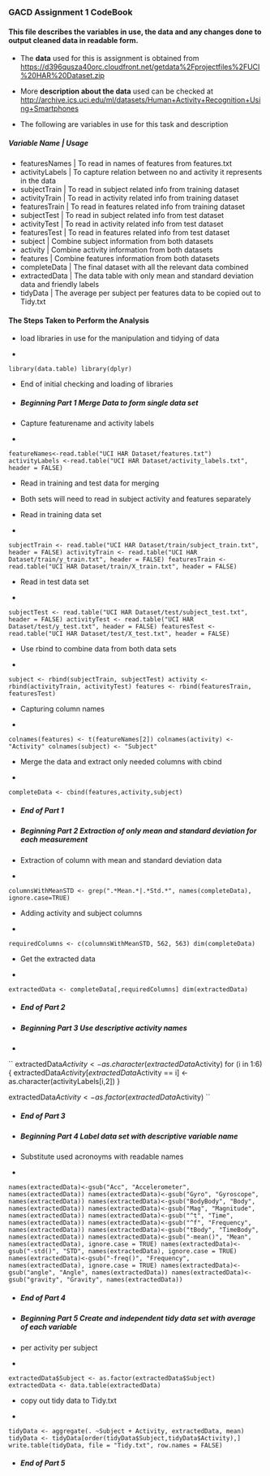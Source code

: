 ### GACD Assignment 1 CodeBook ###

#### This file describes the variables in use, the data and any changes done to output cleaned data in readable form. ####

* The __data__ used for this is assignment is obtained from https://d396qusza40orc.cloudfront.net/getdata%2Fprojectfiles%2FUCI%20HAR%20Dataset.zip

* More __description about the data__ used can be checked at http://archive.ics.uci.edu/ml/datasets/Human+Activity+Recognition+Using+Smartphones

* The following are variables in use for this task and description

##### Variable Name | Usage #####
* featuresNames     | To read in names of features from features.txt
* activityLabels    | To capture relation between no and activity it represents in the data
* subjectTrain      | To read in subject related info from training dataset
* activityTrain     | To read in activity related info from training dataset
* featuresTrain     | To read in features related info from training dataset
* subjectTest       | To read in subject related info from test dataset
* activityTest      | To read in activity related info from test dataset
* featuresTest      | To read in features related info from test dataset
* subject			| Combine subject information from both datasets
* activity			| Combine activity information from both datasets
* features			| Combine features information from both datasets
* completeData		| The final dataset with all the relevant data combined
* extractedData 	| The data table with only mean and standard deviation data and friendly labels 
* tidyData			| The average per subject per features data to be copied out to Tidy.txt

#### The Steps Taken to Perform the Analysis ####

* load libraries in use for the manipulation and tidying of data
+
``
library(data.table)
library(dplyr)
``
*  End of initial checking and loading of libraries

* ##### Beginning Part 1 Merge Data to form single data set #####

* Capture featurename and activity labels
+
``
featureNames<-read.table("UCI HAR Dataset/features.txt")
activityLabels <-read.table("UCI HAR Dataset/activity_labels.txt", header = FALSE)
``
* Read in training and test data for merging
* Both sets will need to read in subject activity and features separately 


* Read in training data set
+
``
subjectTrain <- read.table("UCI HAR Dataset/train/subject_train.txt", header = FALSE)
activityTrain <- read.table("UCI HAR Dataset/train/y_train.txt", header = FALSE)
featuresTrain <- read.table("UCI HAR Dataset/train/X_train.txt", header = FALSE)
``
* Read in test data set
+
``
subjectTest <- read.table("UCI HAR Dataset/test/subject_test.txt", header = FALSE)
activityTest <- read.table("UCI HAR Dataset/test/y_test.txt", header = FALSE)
featuresTest <- read.table("UCI HAR Dataset/test/X_test.txt", header = FALSE)
``

* Use rbind to combine data from both data sets
+
``
subject <- rbind(subjectTrain, subjectTest)
activity <- rbind(activityTrain, activityTest)
features <- rbind(featuresTrain, featuresTest)
``
*  Capturing column names
+
``
colnames(features) <- t(featureNames[2])
colnames(activity) <- "Activity"
colnames(subject) <- "Subject"
``
* Merge the data and extract only needed columns with cbind
+
``
completeData <- cbind(features,activity,subject)
``
* ##### End of Part 1 #####

* ##### Beginning Part 2 Extraction of only mean and standard deviation for each measurement #####

* Extraction of column with mean and standard deviation data
+
``
columnsWithMeanSTD <- grep(".*Mean.*|.*Std.*", names(completeData), ignore.case=TRUE)
``
* Adding activity and subject columns
+
``
requiredColumns <- c(columnsWithMeanSTD, 562, 563)
dim(completeData)
``
* Get the extracted data
+
``
extractedData <- completeData[,requiredColumns]
dim(extractedData)
``
* ##### End of Part 2 #####

* ##### Beginning Part 3 Use descriptive activity names #####
+
``
extractedData$Activity <- as.character(extractedData$Activity)
for (i in 1:6){
  extractedData$Activity[extractedData$Activity == i] <- as.character(activityLabels[i,2])
}

extractedData$Activity <- as.factor(extractedData$Activity)
``
* ##### End of Part 3 #####

* ##### Beginning Part 4 Label data set with descriptive variable name #####

* Substitute used acronoyms with readable names
+
``
names(extractedData)<-gsub("Acc", "Accelerometer", names(extractedData))
names(extractedData)<-gsub("Gyro", "Gyroscope", names(extractedData))
names(extractedData)<-gsub("BodyBody", "Body", names(extractedData))
names(extractedData)<-gsub("Mag", "Magnitude", names(extractedData))
names(extractedData)<-gsub("^t", "Time", names(extractedData))
names(extractedData)<-gsub("^f", "Frequency", names(extractedData))
names(extractedData)<-gsub("tBody", "TimeBody", names(extractedData))
names(extractedData)<-gsub("-mean()", "Mean", names(extractedData), ignore.case = TRUE)
names(extractedData)<-gsub("-std()", "STD", names(extractedData), ignore.case = TRUE)
names(extractedData)<-gsub("-freq()", "Frequency", names(extractedData), ignore.case = TRUE)
names(extractedData)<-gsub("angle", "Angle", names(extractedData))
names(extractedData)<-gsub("gravity", "Gravity", names(extractedData))
``
* ##### End of Part 4 #####

* ##### Beginning Part 5 Create and independent tidy data set with average of each variable #####
*  per activity per subject
+
``
extractedData$Subject <- as.factor(extractedData$Subject)
extractedData <- data.table(extractedData)
``
*  copy out tidy data to Tidy.txt
+
``
tidyData <- aggregate(. ~Subject + Activity, extractedData, mean)
tidyData <- tidyData[order(tidyData$Subject,tidyData$Activity),]
write.table(tidyData, file = "Tidy.txt", row.names = FALSE)
``

* ##### End of Part 5 #####

	




